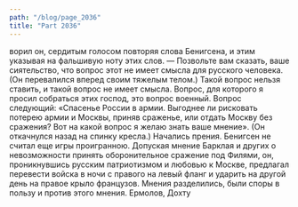 ```yaml
---
path: "/blog/page_2036"
title: "Part 2036"
---
```


ворил он, сердитым голоcом повторяя слова Бенигсена, и этим указывая на фальшивую ноту этих слов. — Позвольте вам сказать, ваше сиятельство, что вопрос этот не имеет смысла для русского человека. (Он перевалился вперед своим тяжелым телом.) Такой вопрос нельзя ставить, и такой вопрос не имеет смысла. Вопрос, для которого я просил собраться этих господ, это вопрос военный. Вопрос следующий: «Спасенье России в армии. Выгоднее ли рисковать потерею армии и Москвы, приняв сраженье, или отдать Москву без сражения? Вот на какой вопрос я желаю знать ваше мнение». (Он откачнулся назад на спинку кресла.)
Начались прения. Бенигсен не считал еще игры проигранною. Допуская мнение Барклая и других о невозможности принять оборонительное сражение под Филями, он, проникнувшись русским патриотизмом и любовью к Москве, предлагал перевести войска в ночи с правого на левый фланг и ударить на другой день на правое крыло французов. Мнения разделились, были споры в пользу и против этого мнения. Ермолов, Дохту
